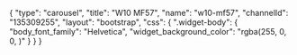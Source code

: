{
    "type": "carousel",
    "title": "W10 MF57",
    "name": "w10-mf57",
    "channelId": "135309255",
    "layout": "bootstrap",
    "css": {
        ".widget-body": {
            "body_font_family": "Helvetica",
            "widget_background_color": "rgba(255, 0, 0, )"
        }
    }
}